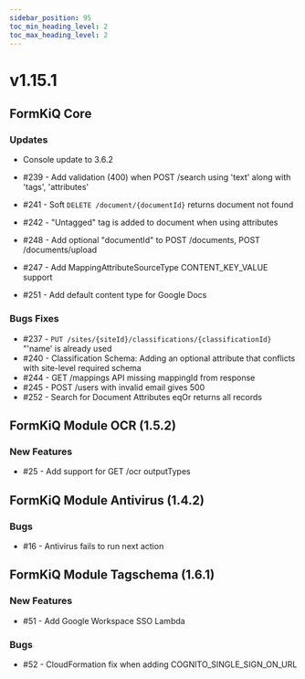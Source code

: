 ```yaml
---
sidebar_position: 95
toc_min_heading_level: 2
toc_max_heading_level: 2
---
```


# v1.15.1

## FormKiQ Core

### Updates

* Console update to 3.6.2

* #239 - Add validation (400) when POST /search using 'text' along with 'tags', 'attributes'
* #241 - Soft `DELETE /document/{documentId}` returns document not found
* #242 - "Untagged" tag is added to document when using attributes
* #248 - Add optional "documentId" to POST /documents, POST /documents/upload
* #247 - Add MappingAttributeSourceType CONTENT_KEY_VALUE support
* #251 - Add default content type for Google Docs

### Bugs Fixes

* #237 - `PUT /sites/{siteId}/classifications/{classificationId}` "'name' is already used
* #240 - Classification Schema: Adding an optional attribute that conflicts with site-level required schema
* #244 - GET /mappings API missing mappingId from response
* #245 - POST /users with invalid email gives 500
* #252 - Search for Document Attributes eqOr returns all records

## FormKiQ Module OCR (1.5.2)

### New Features

* #25 - Add support for GET /ocr outputTypes

## FormKiQ Module Antivirus (1.4.2)

### Bugs

* #16 - Antivirus fails to run next action 

## FormKiQ Module Tagschema (1.6.1)

### New Features

* #51 - Add Google Workspace SSO Lambda

### Bugs

* #52 - CloudFormation fix when adding COGNITO_SINGLE_SIGN_ON_URL
